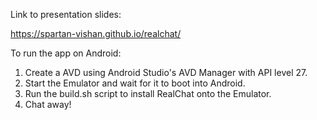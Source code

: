 Link to presentation slides:

https://spartan-vishan.github.io/realchat/

To run the app on Android:
1. Create a AVD using Android Studio's AVD Manager with API level 27.
2. Start the Emulator and wait for it to boot into Android.
3. Run the build.sh script to install RealChat onto the Emulator.
4. Chat away!